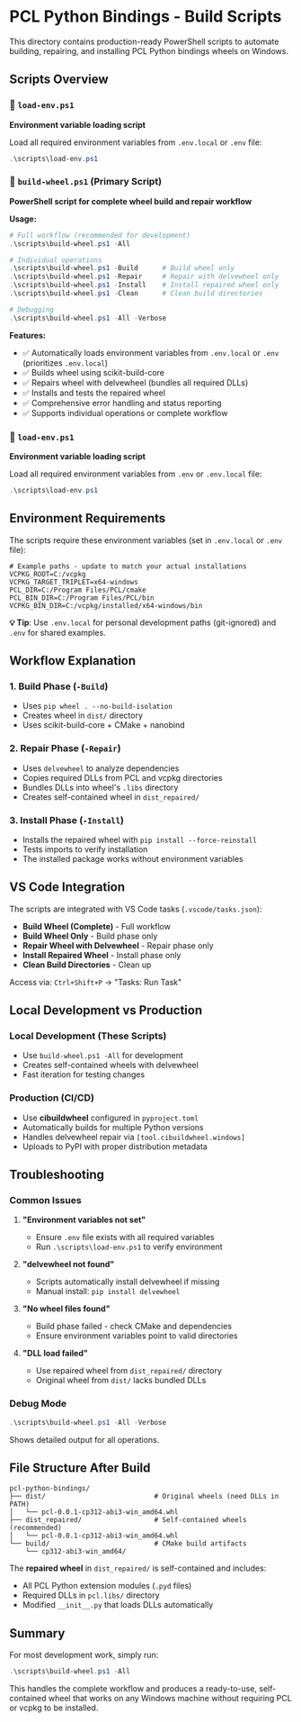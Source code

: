 # PCL Python Bindings - Build Scripts

This directory contains production-ready PowerShell scripts to automate building, repairing, and installing PCL Python bindings wheels on Windows.

## Scripts Overview

### 🔄 `load-env.ps1`
**Environment variable loading script**

Load all required environment variables from `.env.local` or `.env` file:
```powershell
.\scripts\load-env.ps1
```

### 🔧 `build-wheel.ps1` (Primary Script)
**PowerShell script for complete wheel build and repair workflow**

**Usage:**
```powershell
# Full workflow (recommended for development)
.\scripts\build-wheel.ps1 -All

# Individual operations
.\scripts\build-wheel.ps1 -Build      # Build wheel only
.\scripts\build-wheel.ps1 -Repair     # Repair with delvewheel only  
.\scripts\build-wheel.ps1 -Install    # Install repaired wheel only
.\scripts\build-wheel.ps1 -Clean      # Clean build directories

# Debugging
.\scripts\build-wheel.ps1 -All -Verbose
```

**Features:**
- ✅ Automatically loads environment variables from `.env.local` or `.env` (prioritizes `.env.local`)
- ✅ Builds wheel using scikit-build-core
- ✅ Repairs wheel with delvewheel (bundles all required DLLs)
- ✅ Installs and tests the repaired wheel
- ✅ Comprehensive error handling and status reporting
- ✅ Supports individual operations or complete workflow

### 🔄 `load-env.ps1`
**Environment variable loading script**

Load all required environment variables from `.env` or `.env.local` file:
```powershell
.\scripts\load-env.ps1
```

## Environment Requirements

The scripts require these environment variables (set in `.env.local` or `.env` file):

```properties
# Example paths - update to match your actual installations
VCPKG_ROOT=C:/vcpkg
VCPKG_TARGET_TRIPLET=x64-windows
PCL_DIR=C:/Program Files/PCL/cmake
PCL_BIN_DIR=C:/Program Files/PCL/bin
VCPKG_BIN_DIR=C:/vcpkg/installed/x64-windows/bin
```

**💡 Tip**: Use `.env.local` for personal development paths (git-ignored) and `.env` for shared examples.

## Workflow Explanation

### 1. **Build Phase** (`-Build`)
- Uses `pip wheel . --no-build-isolation` 
- Creates wheel in `dist/` directory
- Uses scikit-build-core + CMake + nanobind

### 2. **Repair Phase** (`-Repair`) 
- Uses `delvewheel` to analyze dependencies
- Copies required DLLs from PCL and vcpkg directories
- Bundles DLLs into wheel's `.libs` directory
- Creates self-contained wheel in `dist_repaired/`

### 3. **Install Phase** (`-Install`)
- Installs the repaired wheel with `pip install --force-reinstall`
- Tests imports to verify installation
- The installed package works without environment variables

## VS Code Integration

The scripts are integrated with VS Code tasks (`.vscode/tasks.json`):

- **Build Wheel (Complete)** - Full workflow
- **Build Wheel Only** - Build phase only
- **Repair Wheel with Delvewheel** - Repair phase only  
- **Install Repaired Wheel** - Install phase only
- **Clean Build Directories** - Clean up

Access via: `Ctrl+Shift+P` → "Tasks: Run Task"

## Local Development vs Production

### Local Development (These Scripts)
- Use `build-wheel.ps1 -All` for development
- Creates self-contained wheels with delvewheel
- Fast iteration for testing changes

### Production (CI/CD)
- Use **cibuildwheel** configured in `pyproject.toml`
- Automatically builds for multiple Python versions
- Handles delvewheel repair via `[tool.cibuildwheel.windows]`
- Uploads to PyPI with proper distribution metadata

## Troubleshooting

### Common Issues

1. **"Environment variables not set"**
   - Ensure `.env` file exists with all required variables
   - Run `.\scripts\load-env.ps1` to verify environment

2. **"delvewheel not found"**
   - Scripts automatically install delvewheel if missing
   - Manual install: `pip install delvewheel`

3. **"No wheel files found"**
   - Build phase failed - check CMake and dependencies
   - Ensure environment variables point to valid directories

4. **"DLL load failed"**
   - Use repaired wheel from `dist_repaired/` directory
   - Original wheel from `dist/` lacks bundled DLLs

### Debug Mode
```powershell
.\scripts\build-wheel.ps1 -All -Verbose
```

Shows detailed output for all operations.

## File Structure After Build

```
pcl-python-bindings/
├── dist/                           # Original wheels (need DLLs in PATH)
│   └── pcl-0.0.1-cp312-abi3-win_amd64.whl
├── dist_repaired/                  # Self-contained wheels (recommended)
│   └── pcl-0.0.1-cp312-abi3-win_amd64.whl
└── build/                          # CMake build artifacts
    └── cp312-abi3-win_amd64/
```

The **repaired wheel** in `dist_repaired/` is self-contained and includes:
- All PCL Python extension modules (`.pyd` files)
- Required DLLs in `pcl.libs/` directory  
- Modified `__init__.py` that loads DLLs automatically

## Summary

For most development work, simply run:
```powershell
.\scripts\build-wheel.ps1 -All
```

This handles the complete workflow and produces a ready-to-use, self-contained wheel that works on any Windows machine without requiring PCL or vcpkg to be installed.
